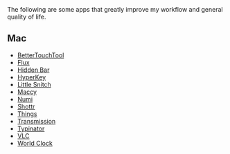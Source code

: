 <section id="main_welcome">
The following are some apps that greatly improve my workflow and general quality of life.<br>

</section>

<section id="main_content">

## Mac

- [BetterTouchTool](https://folivora.ai)
- [Flux](https://justgetflux.com)
- [Hidden Bar](https://github.com/dwarvesf/hidden)
- [HyperKey](https://hyperkey.app)
- [Little Snitch](https://www.obdev.at/products/littlesnitch/download.html)
- [Maccy](https://github.com/p0deje/Maccy/releases/tag/2.3.0)
- [Numi](https://numi.app)
- [Shottr](https://shottr.cc)
- [Things](https://culturedcode.com/things/)
- [Transmission](https://transmissionbt.com/download)
- [Typinator](https://ergonis.com/typinator/download)
- [VLC](https://www.videolan.org)
- [World Clock](https://overdesigned.net/worldclock/)